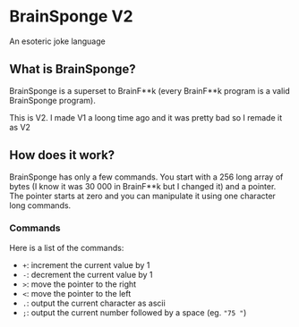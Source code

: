 # BrainSponge V2

An esoteric joke language

## What is BrainSponge?

BrainSponge is a superset to BrainF\*\*k (every BrainF\*\*k program is a valid BrainSponge program).

This is V2.
I made V1 a loong time ago and it was pretty bad so I remade it as V2

## How does it work?

BrainSponge has only a few commands.
You start with a 256 long array of bytes (I know it was 30 000 in BrainF\*\*k but I changed it) and a pointer.
The pointer starts at zero and you can manipulate it using one character long commands.

### Commands

Here is a list of the commands:

- `+`: increment the current value by 1
- `-`: decrement the current value by 1
- `>`: move the pointer to the right
- `<`: move the pointer to the left
- `.`: output the current character as ascii
- `;`: output the current number followed by a space (eg. `"75 "`)
